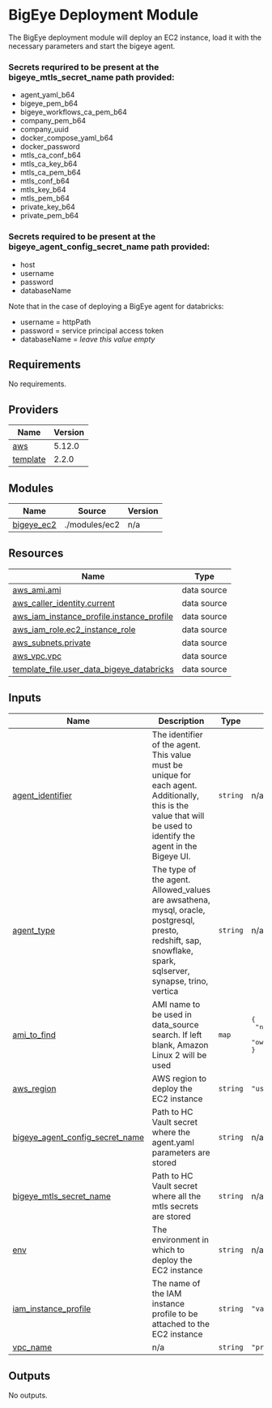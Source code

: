 # BigEye Deployment Module

The BigEye deployment module will deploy an EC2 instance, load it with the necessary parameters and start the bigeye agent.

### Secrets requrired to be present at the bigeye_mtls_secret_name path provided:
* agent_yaml_b64
* bigeye_pem_b64
* bigeye_workflows_ca_pem_b64
* company_pem_b64
* company_uuid
* docker_compose_yaml_b64
* docker_password
* mtls_ca_conf_b64
* mtls_ca_key_b64
* mtls_ca_pem_b64
* mtls_conf_b64
* mtls_key_b64
* mtls_pem_b64
* private_key_b64
* private_pem_b64

### Secrets required to be present at the bigeye_agent_config_secret_name path provided:
* host
* username
* password
* databaseName

Note that in the case of deploying a BigEye agent for databricks:
* username = httpPath
* password = service principal access token
* databaseName = _leave this value empty_

<!-- BEGIN_TF_DOCS -->
## Requirements

No requirements.

## Providers

| Name | Version |
|------|---------|
| <a name="provider_aws"></a> [aws](#provider\_aws) | 5.12.0 |
| <a name="provider_template"></a> [template](#provider\_template) | 2.2.0 |

## Modules

| Name | Source | Version |
|------|--------|---------|
| <a name="module_bigeye_ec2"></a> [bigeye\_ec2](#module\_bigeye\_ec2) | ./modules/ec2 | n/a |

## Resources

| Name | Type |
|------|------|
| [aws_ami.ami](https://registry.terraform.io/providers/hashicorp/aws/latest/docs/data-sources/ami) | data source |
| [aws_caller_identity.current](https://registry.terraform.io/providers/hashicorp/aws/latest/docs/data-sources/caller_identity) | data source |
| [aws_iam_instance_profile.instance_profile](https://registry.terraform.io/providers/hashicorp/aws/latest/docs/data-sources/iam_instance_profile) | data source |
| [aws_iam_role.ec2_instance_role](https://registry.terraform.io/providers/hashicorp/aws/latest/docs/data-sources/iam_role) | data source |
| [aws_subnets.private](https://registry.terraform.io/providers/hashicorp/aws/latest/docs/data-sources/subnets) | data source |
| [aws_vpc.vpc](https://registry.terraform.io/providers/hashicorp/aws/latest/docs/data-sources/vpc) | data source |
| [template_file.user_data_bigeye_databricks](https://registry.terraform.io/providers/hashicorp/template/latest/docs/data-sources/file) | data source |

## Inputs

| Name | Description | Type | Default | Required |
|------|-------------|------|---------|:--------:|
| <a name="input_agent_identifier"></a> [agent\_identifier](#input\_agent\_identifier) | The identifier of the agent. This value must be unique for each agent. Additionally, this is the value that will be used to identify the agent in the Bigeye UI. | `string` | n/a | yes |
| <a name="input_agent_type"></a> [agent\_type](#input\_agent\_type) | The type of the agent. Allowed_values are awsathena, mysql, oracle, postgresql, presto, redshift, sap, snowflake, spark, sqlserver, synapse, trino, vertica | `string` | n/a | yes |
| <a name="input_ami_to_find"></a> [ami\_to\_find](#input\_ami\_to\_find) | AMI name to be used in data\_source search. If left blank, Amazon Linux 2 will be used | `map` | <pre>{<br>  "name": "amzn2-ami-hvm-2.0.20230727.0-x86_64-ebs",<br>  "owner": "137112412989"<br>}</pre> | no |
| <a name="input_aws_region"></a> [aws\_region](#input\_aws\_region) | AWS region to deploy the EC2 instance | `string` | `"us-east-1"` | no |
| <a name="input_bigeye_agent_config_secret_name"></a> [bigeye\_agent\_config\_secret\_name](#input\_bigeye\_agent\_config\_secret\_name) | Path to HC Vault secret where the agent.yaml parameters are stored | `string` | n/a | yes |
| <a name="input_bigeye_mtls_secret_name"></a> [bigeye\_mtls\_secret\_name](#input\_bigeye\_mtls\_secret\_name) | Path to HC Vault secret where all the mtls secrets are stored | `string` | n/a | yes |
| <a name="input_env"></a> [env](#input\_env) | The environment in which to deploy the EC2 instance | `string` | n/a | yes |
| <a name="input_iam_instance_profile"></a> [iam\_instance\_profile](#input\_iam\_instance\_profile) | The name of the IAM instance profile to be attached to the EC2 instance | `string` | `"vault_aws_auth"` | no |
| <a name="input_vpc_name"></a> [vpc\_name](#input\_vpc\_name) | n/a | `string` | `"primary-vpc"` | no |

## Outputs

No outputs.
<!-- END_TF_DOCS -->
